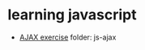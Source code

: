 # learning javascript

* [AJAX exercise](https://jalyurt.github.io/javascript/js-ajax/index.html) folder: js-ajax
